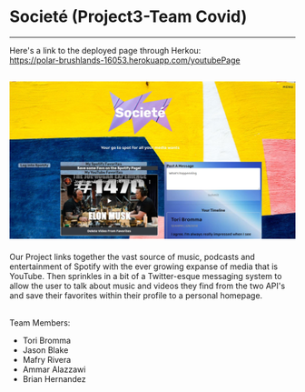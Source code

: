 # Societé (Project3-Team Covid)
-------------------------------------------

Here's a link to the deployed page through Herkou: <br>
https://polar-brushlands-16053.herokuapp.com/youtubePage

![Societé - Project3 Screenshot](./client/src/images/appThumbnail.JPG)
-------------------------------------------

Our Project links together the vast source of music, podcasts and entertainment of Spotify with the ever growing expanse of media that is YouTube. Then sprinkles in a bit of a Twitter-esque messaging system to allow the user to talk about music and videos they find from the two API's and save their favorites within their profile to a personal homepage.
<br><br>

Team Members:<br>
- Tori Bromma<br>
- Jason Blake<br>
- Mafry Rivera<br>
- Ammar Alazzawi<br>
- Brian Hernandez<br>
